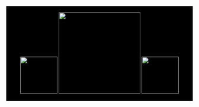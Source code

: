 <div align="center" style="background-color:#000">
    <br>
	<img src="https://pa1.narvii.com/6442/a690b589c007c9534468ea68a2cc8f1f23f83965_00.gif" width="100" height="100">
	<img src="https://vignette.wikia.nocookie.net/metalslug/images/0/0b/Mini_-_U.F.O_%28mejorado%29.gif/revision/latest/top-crop/width/220/height/220" width="220" height="220">
	<img src="https://pa1.narvii.com/6442/a690b589c007c9534468ea68a2cc8f1f23f83965_00.gif" width="100" height="100">
    <br>
    <br>
</div>